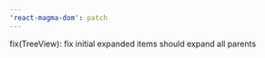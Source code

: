 ```yaml
---
'react-magma-dom': patch
---
```


fix(TreeView): fix initial expanded items should expand all parents